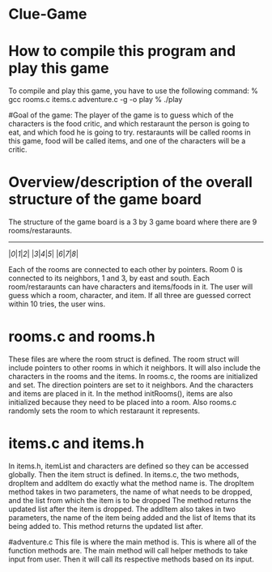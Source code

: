 # Clue-Game

# How to compile this program and play this game
To compile and play this game, you have to use the following 
command: 
% gcc rooms.c items.c adventure.c -g -o play
% ./play

#Goal of the game:
The player of the game is to guess which of the characters is 
the food critic, and which restaraunt the person is going to eat, and which 
food he is going to try. restaraunts will be called rooms in this game,
food will be called items, and one of the characters will be a critic.



# Overview/description of the overall structure of the game board
The structure of the game board is a 3 by 3 game board where there are
9 rooms/restaraunts. 
_____________
|_0_|_1_|_2_|
|_3_|_4_|_5_|
|_6_|_7_|_8_|

Each of the rooms are connected to each other by pointers. 
Room 0 is connected to its neighbors, 1 and 3, by east and south. 
Each room/restaraunts can have characters and items/foods in it.
The user will guess which a room, character, and item. 
If all three are guessed correct within 10 tries, the user wins.


# rooms.c and rooms.h
These files are where the room struct is defined. The room struct will 
include pointers to other rooms in which it neighbors. It will also 
include the characters in the rooms and the items. In rooms.c, the rooms are
initialized and set. The direction pointers are set to it neighbors. And the 
characters and items are placed in it. In the method initRooms(), items are 
also initialized because they need to be placed into a room.
Also rooms.c randomly sets the room to which restaraunt it represents. 

# items.c and items.h
In items.h, itemList and characters are defined so they can be accessed 
globally. Then the item struct is defined. In items.c, the two methods, dropItem and addItem
do exactly what the method name is. The dropItem method takes in two parameters, 
the name of what needs to be dropped, and the list from which the item is to be dropped
The method returns the updated list after the item is dropped.
The addItem also takes in two parameters, the name of the item being added and the list of Items that
its being added to. This method returns the updated list after.

#adventure.c
This file is where the main method is. This is where all of the function methods are.
The main method will call helper methods to take input from user. Then it will
call its respective methods based on its input. 
